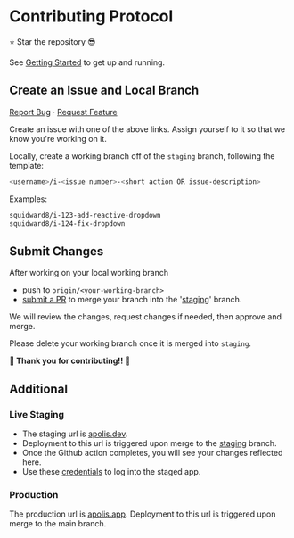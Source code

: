 # Contributing Protocol
⭐️ Star the repository 😎

See [Getting Started](https://github.com/1111philo/apolis-app/tree/main?tab=readme-ov-file#getting-started) to get up and running.

## Create an Issue and Local Branch
[Report Bug](https://github.com/1111philo/apolis-app/issues/new?template=bug_report.md) &middot; [Request Feature](https://github.com/1111philo/apolis-app/issues/new?template=feature_request.md)

Create an issue with one of the above links. Assign yourself to it so that we know you're working on it.

Locally, create a working branch off of the `staging` branch, following the template:
```sh
<username>/i-<issue number>-<short action OR issue-description>
```
Examples:
```sh
squidward8/i-123-add-reactive-dropdown
squidward8/i-124-fix-dropdown
```

## Submit Changes

After working on your local working branch
- push to `origin/<your-working-branch>`
- [submit a PR](https://github.com/1111philo/apolis-app/pulls) to merge your branch into the '[staging](https://github.com/1111philo/apolis-app/tree/staging)' branch.

We will review the changes, request changes if needed, then approve and merge.

Please delete your working branch once it is merged into `staging`.

**🎉 Thank you for contributing!! 🎉**

## Additional

### Live Staging
- The staging url is [apolis.dev](https://apolis.dev).
- Deployment to this url is triggered upon merge to the [staging](https://github.com/1111philo/apolis-app/tree/staging) branch. 
- Once the Github action completes, you will see your changes reflected here.
- Use these [credentials](https://github.com/1111philo/apolis-app/tree/main?tab=readme-ov-file#user-credentials-for-development) to log into the staged app.

### Production
The production url is [apolis.app](https://apolis.app). Deployment to this url is triggered upon merge to the main branch.